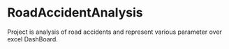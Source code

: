 # RoadAccidentAnalysis
Project is analysis of road accidents and represent various parameter over excel DashBoard.
